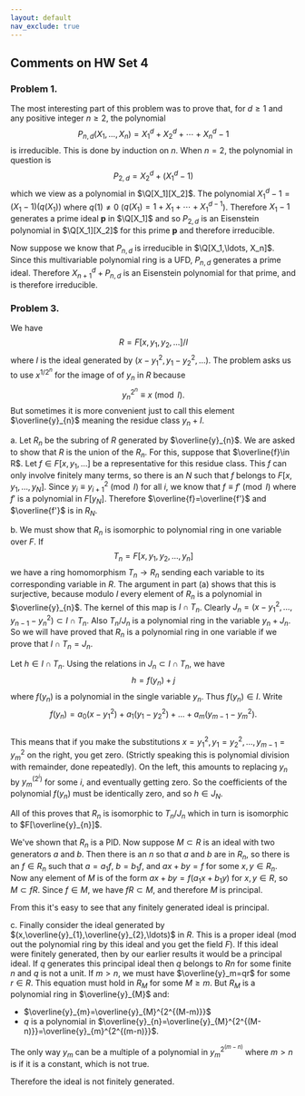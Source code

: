 ```yaml
---
layout: default
nav_exclude: true
---
```


## Comments on HW Set 4

### Problem 1.

The most interesting part of this problem was to prove that, for $d\ge 1$ and any positive integer $n\ge 2$,
the polynomial
$$
P_{n,d}(X_1,\ldots, X_n)=X_1^{d}+X_{2}^{d}+\cdots+X_{n}^{d}-1
$$
is irreducible.  This is done by induction on $n$.  When $n=2$, the polynomial in question
is
$$
P_{2,d}=X_2^{d}+(X_1^{d}-1)
$$
which we view as a polynomial in $\Q[X_1][X_2]$.  The polynomial $X_1^d-1=(X_1-1)(q(X_1))$ where $q(1)\not=0$
($q(X_1)=1+X_1+\cdots+X_1^{d-1}$). Therefore $X_1-1$ generates a prime ideal $\mathbf{p}$ in $\Q[X_1]$ and so $P_{2,d}$ is an Eisenstein polynomial in $\Q[X_1][X_2]$ for this prime $\mathbf{p}$ and therefore irreducible.

Now suppose we know that $P_{n,d}$ is irreducible in $\Q[X_1,\ldots, X_n]$.  Since this multivariable polynomial ring is a UFD, $P_{n,d}$ generates a prime ideal.  Therefore $X_{n+1}^d+P_{n,d}$ is an Eisenstein polynomial
for that prime, and is therefore irreducible.

### Problem 3. 

We have
$$
R=F[x,y_1,y_2,\ldots]/I 
$$
where $I$ is the ideal generated by $(x-y_1^2, y_1-y_2^2,\ldots)$. The problem asks us to 
use $x^{1/2^{n}}$ for the image of   of $y_{n}$ in $R$ because 
$$
y_n^{2^{n}}\equiv x\pmod{I}.
$$
But sometimes it is more convenient just to call this element $\overline{y}_{n}$ meaning the residue class 
$y_{n}+I$. 

a. Let $R_n$ be the subring of $R$ generated by $\overline{y}_{n}$.  We are asked to show that $R$ is the union
of the $R_{n}$.  For this, suppose that $\overline{f}\in R$.  Let $f\in F[x,y_1,\ldots]$ be a representative
for this residue class.  This $f$ can only involve finitely many terms, so there is an $N$ such that 
$f$ belongs to $F[x,y_1,\ldots, y_N]$.  Since $y_{i}\equiv y_{i+1}^2\pmod{I}$ for all $i$, we know that
$f\equiv f'\pmod{I}$ where $f'$ is a polynomial
in $F[y_{N}]$.    Therefore $\overline{f}=\overline{f'}$
and $\overline{f'}$ is in $R_{N}$.  

b. We must show that $R_{n}$ is isomorphic to  polynomial ring in one variable over $F$.   If
$$
T_{n}=F[x,y_1,y_2,\ldots, y_n]
$$
we have a ring homomorphism $T_{n}\to R_{n}$ sending each variable to its corresponding variable in $R$.
The argument in part (a) shows that this is surjective, because modulo $I$ every element of $R_{n}$ is
a polynomial in $\overline{y}_{n}$. The kernel of this map is $I\cap T_{n}$. Clearly
$J_{n}=(x-y_1^2,\ldots, y_{n-1}-y_{n}^2)\subset I\cap T_{n}$.  Also $T_{n}/J_{n}$ is a polynomial ring in
the variable $y_{n}+J_{n}$.  So we will have proved that $R_{n}$ is a polynomial ring in one variable if
we prove that $I\cap T_{n}=J_{n}$.  

Let $h\in I\cap T_{n}$. Using the relations in $J_{n}\subset I\cap T_{n}$, we have
$$
h=f(y_{n})+j
$$
where $f(y_{n})$ is a polynomial in the single variable $y_{n}$.  Thus $f(y_{n})\in I$. Write
$$
f(y_n)=a_0(x-y_1^2)+a_1(y_1-y_2^2)+\ldots+a_{m}(y_{m-1}-y_{m}^2).
$$  
This means that if you make the substitutions $x=y_1^2, y_1=y_2^2,\ldots,y_{m-1}=y_{m}^2$ on the right, you get zero.
(Strictly speaking this is polynomial division with remainder, done repeatedly). 
On the left, this amounts to replacing $y_{n}$ by $y_m^(2^i)$ for some $i$, and eventually getting zero.
So the coefficients of the polynomial $f(y_n)$ must be identically zero, and so $h\in J_{N}$.

All of this proves that $R_{n}$ is isomorphic to $T_{n}/J_{n}$ which in turn is isomorphic to $F[\overline{y}_{n}]$. 

We've shown that $R_{n}$ is a PID.  Now suppose $M\subset R$ is an ideal with two generators $a$ and $b$.
Then there is an $n$ so that $a$ and $b$ are in $R_{n}$, so there is an $f\in R_{n}$ such that $a=a_1f$, $b=b_1f$,
and $ax+by=f$ for some $x,y\in R_{n}$.  Now any element of $M$ is of the form $ax+by=f(a_1x+b_1y)$ for $x,y\in R$, 
so $M\subset fR$.  Since $f\in M$, we have $fR\subset M$, and therefore $M$ is principal.

From this it's easy to see that any finitely generated ideal is principal.  

c.  Finally consider the ideal generated by $(x,\overline{y}_{1},\overline{y}_{2},\ldots)$ in $R$.  This is a proper ideal (mod out the polynomial ring by this ideal
and you get the field $F$). If this ideal were finitely generated, then by our earlier results it would be a principal ideal.  If $q$ generates this principal ideal
then $q$ belongs to $R{n}$ for some finite $n$ and $q$ is not a unit.  If $m>n$, we must have $\overline{y}_m=qr$ for some $r\in R$.  This equation must hold in $R_{M}$ for some $M\ge m$. But
$R_M$ is a polynomial ring in $\overline{y}_{M}$ and:

- $\overline{y}_{m}=\overline{y}_{M}^{2^{(M-m)}}$
- $q$ is a polynomial in $\overline{y}_{n}=\overline{y}_{M}^{2^{(M-n)}}=\overline{y}_{m}^{2^{(m-n)}}$.

The only way $y_{m}$ can be a multiple of a polynomial in $y_{m}^{2^{(m-n)}}$ where $m>n$ is if it is a constant, which is not true. 

Therefore the ideal is not finitely generated.
